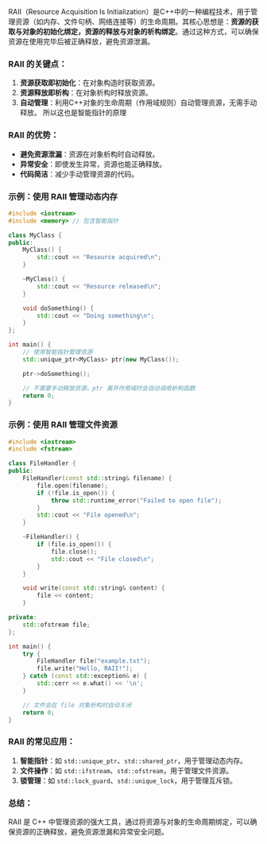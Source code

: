 RAII（Resource Acquisition Is Initialization）是C++中的一种编程技术，用于管理资源（如内存、文件句柄、网络连接等）的生命周期。其核心思想是：**资源的获取与对象的初始化绑定，资源的释放与对象的析构绑定**。通过这种方式，可以确保资源在使用完毕后被正确释放，避免资源泄漏。

### RAII 的关键点：
1. **资源获取即初始化**：在对象构造时获取资源。
2. **资源释放即析构**：在对象析构时释放资源。
3. **自动管理**：利用C++对象的生命周期（作用域规则）自动管理资源，无需手动释放。
所以这也是智能指针的原理
### RAII 的优势：
- **避免资源泄漏**：资源在对象析构时自动释放。
- **异常安全**：即使发生异常，资源也能正确释放。
- **代码简洁**：减少手动管理资源的代码。

### 示例：使用 RAII 管理动态内存
```cpp
#include <iostream>
#include <memory> // 包含智能指针

class MyClass {
public:
    MyClass() {
        std::cout << "Resource acquired\n";
    }

    ~MyClass() {
        std::cout << "Resource released\n";
    }

    void doSomething() {
        std::cout << "Doing something\n";
    }
};

int main() {
    // 使用智能指针管理资源
    std::unique_ptr<MyClass> ptr(new MyClass());

    ptr->doSomething();

    // 不需要手动释放资源，ptr 离开作用域时会自动调用析构函数
    return 0;
}
```

### 示例：使用 RAII 管理文件资源
```cpp
#include <iostream>
#include <fstream>

class FileHandler {
public:
    FileHandler(const std::string& filename) {
        file.open(filename);
        if (!file.is_open()) {
            throw std::runtime_error("Failed to open file");
        }
        std::cout << "File opened\n";
    }

    ~FileHandler() {
        if (file.is_open()) {
            file.close();
            std::cout << "File closed\n";
        }
    }

    void write(const std::string& content) {
        file << content;
    }

private:
    std::ofstream file;
};

int main() {
    try {
        FileHandler file("example.txt");
        file.write("Hello, RAII!");
    } catch (const std::exception& e) {
        std::cerr << e.what() << '\n';
    }

    // 文件会在 file 对象析构时自动关闭
    return 0;
}
```

### RAII 的常见应用：
1. **智能指针**：如 `std::unique_ptr`、`std::shared_ptr`，用于管理动态内存。
2. **文件操作**：如 `std::ifstream`、`std::ofstream`，用于管理文件资源。
3. **锁管理**：如 `std::lock_guard`、`std::unique_lock`，用于管理互斥锁。

### 总结：
RAII 是 C++ 中管理资源的强大工具，通过将资源与对象的生命周期绑定，可以确保资源的正确释放，避免资源泄漏和异常安全问题。